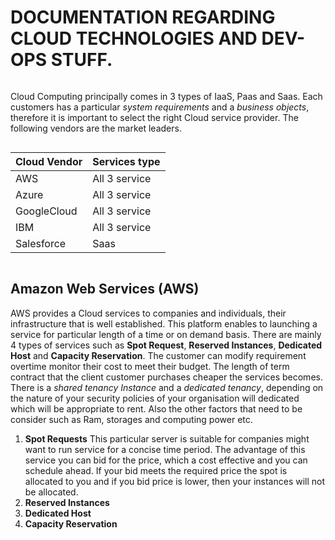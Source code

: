 # DOCUMENTATION REGARDING CLOUD TECHNOLOGIES AND DEV-OPS STUFF.
```
```
Cloud Computing  principally comes in 3 types of IaaS, Paas and Saas.
Each customers has a particular *system requirements* and a *business objects*, therefore it is important to select the right Cloud service provider. 
The following vendors are the market leaders.
```
```
|Cloud Vendor|Services type|
|------------|-------------|
| AWS        |All 3 service|
|Azure       |All 3 service|             
|GoogleCloud |All 3 service|
|IBM         |All 3 service|
|Salesforce  | Saas        |

```
```
## Amazon Web Services (AWS)
AWS  provides a Cloud services to  companies and individuals, their infrastructure that is well established. This platform enables to launching a service for particular length of a time or on demand basis. There are mainly 4 types of services such as __Spot Request__, __Reserved Instances__, __Dedicated Host__ and __Capacity Reservation__. The customer can modify requirement overtime monitor their cost to meet their budget. The length of term contract that the client customer purchases cheaper the services becomes.
There is a _shared tenancy Instance_ and a _dedicated tenancy_, depending on the nature of your security policies of your organisation will dedicated which will be appropriate to rent.  Also the other factors that need to be consider such as Ram, storages and computing power etc. 
1.	__Spot Requests__
This particular server is suitable for companies might want to run service for a concise time period. The advantage of this service you can bid for the price, which a cost effective and you can schedule ahead. If your bid meets the required price the spot is allocated to you and if you bid price is lower, then your instances will not be allocated.
2.	__Reserved Instances__
3.	__Dedicated Host__
4.	__Capacity Reservation__


 



 


